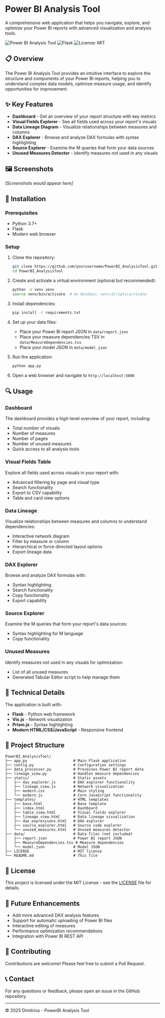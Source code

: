 # Power BI Analysis Tool

A comprehensive web application that helps you navigate, explore, and optimize your Power BI reports with advanced visualization and analysis tools.

![Power BI Analysis Tool](https://img.shields.io/badge/Power%20BI-Analysis%20Tool-217346?style=for-the-badge&logo=powerbi)
![Flask](https://img.shields.io/badge/Flask-Web%20App-0078D4?style=for-the-badge&logo=flask)
![License: MIT](https://img.shields.io/badge/License-MIT-yellow.svg?style=for-the-badge)

## 📋 Overview

The Power BI Analysis Tool provides an intuitive interface to explore the structure and components of your Power BI reports, helping you to understand complex data models, optimize measure usage, and identify opportunities for improvement.

## ✨ Key Features

- **Dashboard** - Get an overview of your report structure with key metrics
- **Visual Fields Explorer** - See all fields used across your report's visuals
- **Data Lineage Diagram** - Visualize relationships between measures and columns
- **DAX Explorer** - Browse and analyze DAX formulas with syntax highlighting
- **Source Explorer** - Examine the M queries that form your data sources
- **Unused Measures Detector** - Identify measures not used in any visuals

## 🖼️ Screenshots

*[Screenshots would appear here]*

## 🚀 Installation

### Prerequisites

- Python 3.7+
- Flask
- Modern web browser

### Setup

1. Clone the repository:
   ```bash
   git clone https://github.com/yourusername/PowerBI_AnalysisTool.git
   cd PowerBI_AnalysisTool
   ```

2. Create and activate a virtual environment (optional but recommended):
   ```bash
   python -m venv venv
   source venv/bin/activate  # On Windows: venv\Scripts\activate
   ```

3. Install dependencies:
   ```bash
   pip install -r requirements.txt
   ```

4. Set up your data files:
   - Place your Power BI report JSON in `data/report.json`
   - Place your measure dependencies TSV in `data/MeasureDependencies.tsv`
   - Place your model JSON in `data/model.json`

5. Run the application:
   ```bash
   python app.py
   ```

6. Open a web browser and navigate to `http://localhost:5000`

## 🔍 Usage

### Dashboard

The dashboard provides a high-level overview of your report, including:
- Total number of visuals
- Number of measures
- Number of pages
- Number of unused measures
- Quick access to all analysis tools

### Visual Fields Table

Explore all fields used across visuals in your report with:
- Advanced filtering by page and visual type
- Search functionality
- Export to CSV capability
- Table and card view options

### Data Lineage

Visualize relationships between measures and columns to understand dependencies:
- Interactive network diagram
- Filter by measure or column
- Hierarchical or force-directed layout options
- Export lineage data

### DAX Explorer

Browse and analyze DAX formulas with:
- Syntax highlighting
- Search functionality
- Copy functionality
- Export capability

### Source Explorer

Examine the M queries that form your report's data sources:
- Syntax highlighting for M language
- Copy functionality

### Unused Measures

Identify measures not used in any visuals for optimization:
- List of all unused measures
- Generated Tabular Editor script to help manage them

## 🔧 Technical Details

The application is built with:
- **Flask** - Python web framework
- **Vis.js** - Network visualization
- **Prism.js** - Syntax highlighting
- **Modern HTML/CSS/JavaScript** - Responsive frontend

## 📁 Project Structure

```
PowerBI_AnalysisTool/
├── app.py                     # Main Flask application
├── config.py                  # Configuration settings
├── data_processor.py          # Processes Power BI report data
├── lineage_view.py            # Handles measure dependencies
├── static/                    # Static assets
│   ├── dax_explorer.js        # DAX explorer functionality
│   ├── lineage_view.js        # Network visualization
│   ├── modern.css             # Main styling
│   └── modern.js              # Core JavaScript functionality
├── templates/                 # HTML templates
│   ├── base.html              # Base template
│   ├── index.html             # Dashboard
│   ├── table_view.html        # Visual fields explorer
│   ├── lineage_view.html      # Data lineage visualization
│   ├── dax_expressions.html   # DAX explorer
│   ├── source_explorer.html   # Source code explorer
│   └── unused_measures.html   # Unused measures detector
├── data/                      # Data files (not included)
│   ├── report.json            # Power BI report JSON
│   ├── MeasureDependencies.tsv # Measure dependencies
│   └── model.json             # Model JSON
├── LICENSE                    # MIT license
└── README.md                  # This file
```

## 📄 License

This project is licensed under the MIT License - see the [LICENSE](LICENSE) file for details.

## 🌟 Future Enhancements

- Add more advanced DAX analysis features
- Support for automatic uploading of Power BI files
- Interactive editing of measures
- Performance optimization recommendations
- Integration with Power BI REST API

## 👥 Contributing

Contributions are welcome! Please feel free to submit a Pull Request.

## 📞 Contact

For any questions or feedback, please open an issue in the GitHub repository.

---

© 2025 Dimitrios - PowerBI Analysis Tool